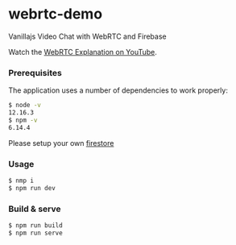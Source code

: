 # webrtc-demo
Vanillajs Video Chat with WebRTC and Firebase

Watch the [WebRTC Explanation on YouTube](https://www.youtube.com/watch?v=WmR9IMUD_CY).

### Prerequisites

The application uses a number of dependencies to work properly:

```sh
$ node -v
12.16.3
$ npm -v
6.14.4
```

Please setup your own [firestore](https://firebase.google.com)

### Usage

```sh
$ nmp i
$ npm run dev
```

### Build & serve

```sh
$ npm run build
$ npm run serve
```
